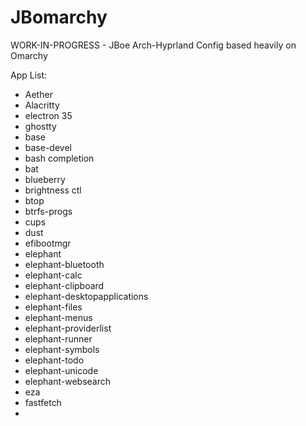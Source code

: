 # JBomarchy
WORK-IN-PROGRESS - JBoe Arch-Hyprland Config based heavily on Omarchy

App List:

- Aether
- Alacritty
- electron 35
- ghostty
- base
- base-devel
- bash completion
- bat
- blueberry
- brightness ctl
- btop
- btrfs-progs
- cups
- dust
- efibootmgr
- elephant
- elephant-bluetooth
- elephant-calc
- elephant-clipboard
- elephant-desktopapplications
- elephant-files
- elephant-menus
- elephant-providerlist
- elephant-runner
- elephant-symbols
- elephant-todo
- elephant-unicode
- elephant-websearch
- eza
- fastfetch
- 
